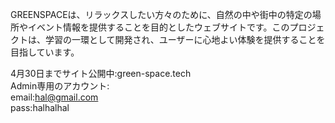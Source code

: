 GREENSPACEは、リラックスしたい方々のために、自然の中や街中の特定の場所やイベント情報を提供することを目的としたウェブサイトです。このプロジェクトは、学習の一環として開発され、ユーザーに心地よい体験を提供することを目指しています。

4月30日までサイト公開中:green-space.tech\
Admin専用のアカウント:\
email:hal@gmail.com\
pass:halhalhal
